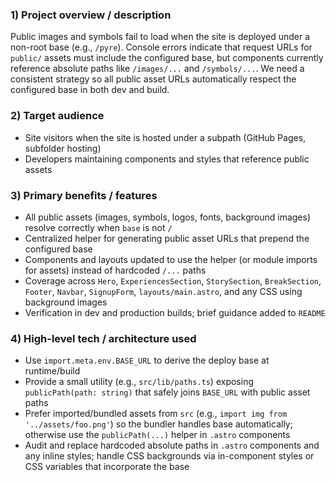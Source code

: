 ### 1) Project overview / description
Public images and symbols fail to load when the site is deployed under a non-root base (e.g., `/pyre`). Console errors indicate that request URLs for `public/` assets must include the configured base, but components currently reference absolute paths like `/images/...` and `/symbols/...`. We need a consistent strategy so all public asset URLs automatically respect the configured base in both dev and build.

### 2) Target audience
- Site visitors when the site is hosted under a subpath (GitHub Pages, subfolder hosting)
- Developers maintaining components and styles that reference public assets

### 3) Primary benefits / features
- All public assets (images, symbols, logos, fonts, background images) resolve correctly when `base` is not `/`
- Centralized helper for generating public asset URLs that prepend the configured base
- Components and layouts updated to use the helper (or module imports for assets) instead of hardcoded `/...` paths
- Coverage across `Hero`, `ExperiencesSection`, `StorySection`, `BreakSection`, `Footer`, `Navbar`, `SignupForm`, `layouts/main.astro`, and any CSS using background images
- Verification in dev and production builds; brief guidance added to `README`

### 4) High-level tech / architecture used
- Use `import.meta.env.BASE_URL` to derive the deploy base at runtime/build
- Provide a small utility (e.g., `src/lib/paths.ts`) exposing `publicPath(path: string)` that safely joins `BASE_URL` with public asset paths
- Prefer imported/bundled assets from `src` (e.g., `import img from '../assets/foo.png'`) so the bundler handles base automatically; otherwise use the `publicPath(...)` helper in `.astro` components
- Audit and replace hardcoded absolute paths in `.astro` components and any inline styles; handle CSS backgrounds via in-component styles or CSS variables that incorporate the base
